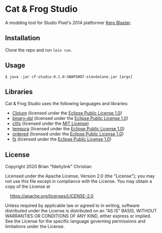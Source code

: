 # Cat & Frog Studio

A modding tool for Studio Pixel's 2014 platformer [Kero Blaster](https://en.wikipedia.org/wiki/Kero_Blaster).

## Installation

Clone the repo and run `lein run`.

## Usage

    $ java -jar cf-studio-0.1.0-SNAPSHOT-standalone.jar [args]

## Libraries

Cat & Frog Studio uses the following languages and libraries:

* [Clojure](https://clojure.org) (licensed under the [Eclipse Public License 1.0](https://opensource.org/licenses/eclipse-1.0))
* [binary-dsl](https://github.com/smee/binary) (licensed under the [Eclipse Public License 1.0](https://opensource.org/licenses/eclipse-1.0))
* [cljfx](https://github.com/cljfx/cljfx) (licensed under the [MIT License](https://opensource.org/licenses/MIT))
* [tempura](https://github.com/ptaoussanis/tempura) (licensed under the [Eclipse Public License 1.0](https://opensource.org/licenses/eclipse-1.0))
* [ordered](https://github.com/clj-commons/ordered) (licensed under the [Eclipse Public License 1.0](https://opensource.org/licenses/eclipse-1.0))
* [fs](https://github.com/clj-commons/fs) (licensed under the [Eclipse Public License 1.0](https://opensource.org/licenses/eclipse-1.0))

## License

Copyright 2020 Brian "fdeitylink" Christian

Licensed under the Apache License, Version 2.0 (the "License");
you may not use this file except in compliance with the License.
You may obtain a copy of the License at

&nbsp;&nbsp;&nbsp;&nbsp;https://apache.org/licenses/LICENSE-2.0

Unless required by applicable law or agreed to in writing, software
distributed under the License is distributed on an "AS IS" BASIS,
WITHOUT WARRANTIES OR CONDITIONS OF ANY KIND, either express or implied.
See the License for the specific language governing permissions and
limitations under the License.
